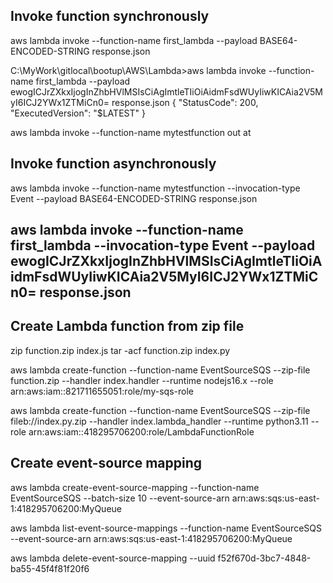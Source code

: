 ## Invoke function synchronously

aws lambda invoke --function-name first_lambda --payload BASE64-ENCODED-STRING response.json

C:\MyWork\gitlocal\bootup\AWS\Lambda>aws lambda invoke --function-name first_lambda --payload ewogICJrZXkxIjogInZhbHVlMSIsCiAgImtleTIiOiAidmFsdWUyIiwKICAia2V5MyI6ICJ2YWx1ZTMiCn0= response.json
{
    "StatusCode": 200,
    "ExecutedVersion": "$LATEST"
}

aws lambda invoke --function-name mytestfunction out
at

## Invoke function asynchronously

aws lambda invoke --function-name mytestfunction --invocation-type Event --payload BASE64-ENCODED-STRING response.json

aws lambda invoke --function-name first_lambda --invocation-type Event --payload ewogICJrZXkxIjogInZhbHVlMSIsCiAgImtleTIiOiAidmFsdWUyIiwKICAia2V5MyI6ICJ2YWx1ZTMiCn0= response.json
------------------------------------------------

## Create Lambda function from zip file

zip function.zip index.js
tar -acf function.zip index.py

aws lambda create-function --function-name EventSourceSQS --zip-file function.zip --handler index.handler --runtime nodejs16.x --role arn:aws:iam::821711655051:role/my-sqs-role

aws lambda create-function --function-name EventSourceSQS --zip-file fileb://index.py.zip --handler index.lambda_handler --runtime python3.11 --role arn:aws:iam::418295706200:role/LambdaFunctionRole

## Create event-source mapping

aws lambda create-event-source-mapping --function-name EventSourceSQS --batch-size 10 --event-source-arn arn:aws:sqs:us-east-1:418295706200:MyQueue

aws lambda list-event-source-mappings --function-name EventSourceSQS --event-source-arn arn:aws:sqs:us-east-1:418295706200:MyQueue

aws lambda delete-event-source-mapping --uuid f52f670d-3bc7-4848-ba55-45f4f81f20f6